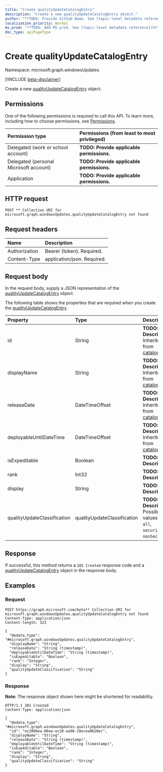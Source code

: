 ```yaml
---
title: "Create qualityUpdateCatalogEntry"
description: "Create a new qualityUpdateCatalogEntry object."
author: "**TODO: Provide Github Name. See [topic-level metadata reference](https://msgo.azurewebsites.net/add/document/guidelines/metadata.html#topic-level-metadata)**"
localization_priority: Normal
ms.prod: "**TODO: Add MS prod. See [topic-level metadata reference](https://msgo.azurewebsites.net/add/document/guidelines/metadata.html#topic-level-metadata)**"
doc_type: apiPageType
---
```


# Create qualityUpdateCatalogEntry
Namespace: microsoft.graph.windowsUpdates

[!INCLUDE [beta-disclaimer](../../includes/beta-disclaimer.md)]

Create a new [qualityUpdateCatalogEntry](../resources/windowsupdates-qualityupdatecatalogentry.md) object.

## Permissions
One of the following permissions is required to call this API. To learn more, including how to choose permissions, see [Permissions](/graph/permissions-reference).

|Permission type|Permissions (from least to most privileged)|
|:---|:---|
|Delegated (work or school account)|**TODO: Provide applicable permissions.**|
|Delegated (personal Microsoft account)|**TODO: Provide applicable permissions.**|
|Application|**TODO: Provide applicable permissions.**|

## HTTP request

<!-- {
  "blockType": "ignored"
}
-->
``` http
POST ** Collection URI for microsoft.graph.windowsUpdates.qualityUpdateCatalogEntry not found
```

## Request headers
|Name|Description|
|:---|:---|
|Authorization|Bearer {token}. Required.|
|Content-Type|application/json. Required.|

## Request body
In the request body, supply a JSON representation of the [qualityUpdateCatalogEntry](../resources/windowsupdates-qualityupdatecatalogentry.md) object.

The following table shows the properties that are required when you create the [qualityUpdateCatalogEntry](../resources/windowsupdates-qualityupdatecatalogentry.md).

|Property|Type|Description|
|:---|:---|:---|
|id|String|**TODO: Add Description** Inherited from [catalogEntry](../resources/windowsupdates-catalogentry.md)|
|displayName|String|**TODO: Add Description** Inherited from [catalogEntry](../resources/windowsupdates-catalogentry.md)|
|releaseDate|DateTimeOffset|**TODO: Add Description** Inherited from [catalogEntry](../resources/windowsupdates-catalogentry.md)|
|deployableUntilDateTime|DateTimeOffset|**TODO: Add Description** Inherited from [catalogEntry](../resources/windowsupdates-catalogentry.md)|
|isExpeditable|Boolean|**TODO: Add Description**|
|rank|Int32|**TODO: Add Description**|
|display|String|**TODO: Add Description**|
|qualityUpdateClassification|qualityUpdateClassification|**TODO: Add Description**. Possible values are: `all`, `security`, `nonSecurity`.|



## Response

If successful, this method returns a `201 Created` response code and a [qualityUpdateCatalogEntry](../resources/windowsupdates-qualityupdatecatalogentry.md) object in the response body.

## Examples

### Request
<!-- {
  "blockType": "request",
  "name": "create_qualityupdatecatalogentry_from_"
}
-->
``` http
POST https://graph.microsoft.com/beta** Collection URI for microsoft.graph.windowsUpdates.qualityUpdateCatalogEntry not found
Content-Type: application/json
Content-length: 323

{
  "@odata.type": "#microsoft.graph.windowsUpdates.qualityUpdateCatalogEntry",
  "displayName": "String",
  "releaseDate": "String (timestamp)",
  "deployableUntilDateTime": "String (timestamp)",
  "isExpeditable": "Boolean",
  "rank": "Integer",
  "display": "String",
  "qualityUpdateClassification": "String"
}
```


### Response
**Note:** The response object shown here might be shortened for readability.
<!-- {
  "blockType": "response",
  "truncated": true,
  "@odata.type": "microsoft.graph.windowsUpdates.qualityUpdateCatalogEntry"
}
-->
``` http
HTTP/1.1 201 Created
Content-Type: application/json

{
  "@odata.type": "#microsoft.graph.windowsUpdates.qualityUpdateCatalogEntry",
  "id": "ec2806ea-06ea-ec28-ea06-28ecea0628ec",
  "displayName": "String",
  "releaseDate": "String (timestamp)",
  "deployableUntilDateTime": "String (timestamp)",
  "isExpeditable": "Boolean",
  "rank": "Integer",
  "display": "String",
  "qualityUpdateClassification": "String"
}
```


